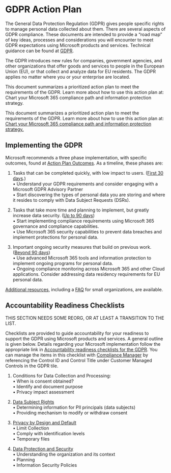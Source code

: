 # GDPR Action Plan #

The General Data Protection Regulation (GDPR) gives people specific rights to manage personal data collected about them. There are several aspects of GDPR compliance. These documents are intended to provide a “road map” of key ideas, processes and considerations you will encounter to meet GDPR expectations using Microsoft products and services. Technical guidance can be found at [GDPR][GDPRlink].

The GDPR introduces new rules for companies, government agencies, and other organizations that offer goods and services to people in the European Union (EU), or that collect and analyze data for EU residents. The GDPR applies no matter where you or your enterprise are located.

This document summarizes a prioritized action plan to meet the requirements of the GDPR. Learn more about how to use this action plan at: Chart your Microsoft 365 compliance path and information protection strategy.

This document summarizes a prioritized action plan to meet the requirements of the GDPR. Learn more about how to use this action plan at: [Chart your Microsoft 365 compliance path and information protection strategy.][ChartCompliance]

## Implementing the GDPR ##

Microsoft recommends a three phase implementation, with specific outcomes, found at [Action Plan Outcomes][APOutcomes]. As a timeline, these phases are:  
1.	Tasks that can be completed quickly, with low impact to users. ([First 30 days][30days].)  
 •	Understand your GDPR requirements and consider engaging with a Microsoft GDPR Advisory Partner  
 •	Start discovering the types of personal data you are storing and where it resides to comply with Data Subject Requests (DSRs).

2.	Tasks that take more time and planning to implement, but greatly increase data security. ([Up to 90 days][upto90days])  
 •	Start implementing compliance requirements using Microsoft 365 governance and compliance capabilities.  
 •	Use Microsoft 365 security capabilities to prevent data breaches and implement protections for personal data.

3. Important ongoing security measures that build on previous work. ([Beyond 90 days][beyond90days])  
 • Use advanced Microsoft 365 tools and information protection to implement ongoing programs for personal data.  
 • Ongoing compliance monitoring across Microsoft 365 and other Cloud applications. Consider addressing data residency requirements for EU personal data.

[Additional resources][addResources], including a [FAQ][FAQ] for small organizations, are available.

## Accountability Readiness Checklists ##

THIS SECTION NEEDS SOME REORG, OR AT LEAST A TRANSITION TO THE LIST.

Checklists are provided to guide accountability for your readiness to support the GDPR using Microsoft products and services. A general outline is given below. Details regarding your Microsoft implementation follow the appropriate link in [Accountability readiness checklists for the GDPR][accReadiness]. You can manage the items in this checklist with [Compliance Manager][complMgr] by referencing the Control ID and Control Title under Customer Managed Controls in the GDPR tile.

1. Conditions for Data Collection and Processing:  
 • When is consent obtained?  
 • Identify and document purpose  
 • Privacy impact assessment

2. [Data Subject Rights][dataSubRts]  
 • Determining information for PII principals (data subjects)  
 • Providing mechanism to modify or withdraw consent

3. [Privacy by Design and Default][privacyDD]  
 • Limit Collection  
 • Comply with identification levels  
 • Temporary files

4. [Data Protection and Security][dataProSec]  
 • Understanding the organization and its context  
 • Planning  
 • Information Security Policies


[GDPRlink]: https://docs.microsoft.com/en-us/microsoft-365/compliance/gdpr?toc=/microsoft-365/enterprise/toc.json
[ChartCompliance]: https://myignite.techcommunity.microsoft.com/sessions/65720?source=sessions
[APOutcomes]: https://docs.microsoft.com/en-us/microsoft-365/compliance/gdpr-action-plan#action-plan-outcomes
[30days]: https://docs.microsoft.com/en-us/microsoft-365/compliance/gdpr-action-plan#30-days--powerful-quick-wins
[upto90days]: https://docs.microsoft.com/en-us/microsoft-365/compliance/gdpr-action-plan#90-days--enhanced-protections
[beyond90days]: https://docs.microsoft.com/en-us/microsoft-365/compliance/gdpr-action-plan#beyond-90-days--ongoing-security-data-governance-and-reporting
[addResources]: https://docs.microsoft.com/en-us/microsoft-365/compliance/gdpr-action-plan#learn-more
[FAQ]: https://ico.org.uk/for-organisations/business/guide-to-the-general-data-protection-regulation-gdpr-faqs/
[accReadiness]: https://docs.microsoft.com/en-us/microsoft-365/compliance/gdpr-arc-office365
[intro]: https://docs.microsoft.com/en-us/microsoft-365/compliance/gdpr-arc-office365#1-introduction
[complMgr]: https://servicetrust.microsoft.com/ComplianceManager
[dataSubRts]: https://docs.microsoft.com/en-us/microsoft-365/compliance/gdpr-arc-office365#3-rights-of-data-subjects
[privacyDD]: https://docs.microsoft.com/en-us/microsoft-365/compliance/gdpr-arc-office365#4-privacy-by-design-and-default
[dataProSec]: https://docs.microsoft.com/en-us/microsoft-365/compliance/gdpr-arc-office365#5-data-protection--security
